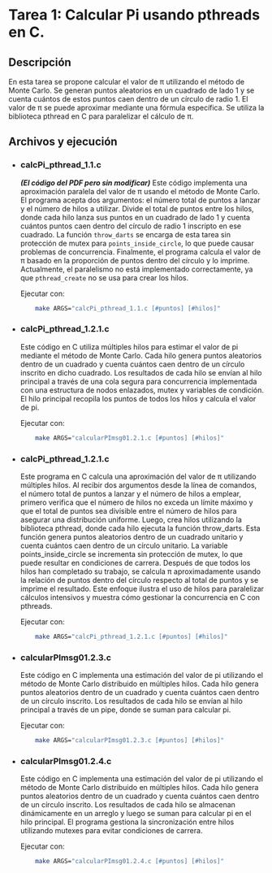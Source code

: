 # Tarea 1: Calcular Pi usando pthreads en C.
## Descripción
En esta tarea se propone calcular el valor de π utilizando el método de Monte Carlo. Se generan puntos aleatorios en un cuadrado de lado 1 y se cuenta cuántos de estos puntos caen dentro de un círculo de radio 1. El valor de π se puede aproximar mediante una fórmula específica. Se utiliza la biblioteca pthread en C para paralelizar el cálculo de π.

## Archivos y ejecución

- ### **calcPi_pthread_1.1.c** 
    ***(El código del PDF pero sin modificar)*** Este código implementa una aproximación paralela del valor de π usando el método de Monte Carlo. El programa acepta dos argumentos: el número total de puntos a lanzar y el número de hilos a utilizar. Divide el total de puntos entre los hilos, donde cada hilo lanza sus puntos en un cuadrado de lado 1 y cuenta cuántos puntos caen dentro del círculo de radio 1 inscripto en ese cuadrado. La función `throw_darts` se encarga de esta tarea sin protección de mutex para `points_inside_circle`, lo que puede causar problemas de concurrencia. Finalmente, el programa calcula el valor de π basado en la proporción de puntos dentro del círculo y lo imprime. Actualmente, el paralelismo no está implementado correctamente, ya que `pthread_create` no se usa para crear los hilos.

    Ejecutar con:
    ```bash
        make ARGS="calcPi_pthread_1.1.c [#puntos] [#hilos]"
    ```
  
- ### **calcPi_pthread_1.2.1.c**     
    Este código en C utiliza múltiples hilos para estimar el valor de pi mediante el método de Monte Carlo. Cada hilo genera puntos aleatorios dentro de un cuadrado y cuenta cuántos caen dentro de un círculo inscrito en dicho cuadrado. Los resultados de cada hilo se envían al hilo principal a través de una cola segura para concurrencia implementada con una estructura de nodos enlazados, mutex y variables de condición. El hilo principal recopila los puntos de todos los hilos y calcula el valor de pi.

    Ejecutar con: 
    ```bash
        make ARGS="calcularPImsg01.2.1.c [#puntos] [#hilos]"
    ```
  
- ### **calcPi_pthread_1.2.1.c**
    Este programa en C calcula una aproximación del valor de π utilizando múltiples hilos. Al recibir dos argumentos desde la línea de comandos, el número total de puntos a lanzar y el número de hilos a emplear, primero verifica que el número de hilos no exceda un límite máximo y que el total de puntos sea divisible entre el número de hilos para asegurar una distribución uniforme. Luego, crea hilos utilizando la biblioteca pthread, donde cada hilo ejecuta la función throw_darts. Esta función genera puntos aleatorios dentro de un cuadrado unitario y cuenta cuántos caen dentro de un círculo unitario. La variable points_inside_circle se incrementa sin protección de mutex, lo que puede resultar en condiciones de carrera. Después de que todos los hilos han completado su trabajo, se calcula π aproximadamente usando la relación de puntos dentro del círculo respecto al total de puntos y se imprime el resultado. Este enfoque ilustra el uso de hilos para paralelizar cálculos intensivos y muestra cómo gestionar la concurrencia en C con pthreads.

    Ejecutar con: 
    ```bash
        make ARGS="calcPi_pthread_1.2.1.c [#puntos] [#hilos]"
    ```

- ### **calcularPImsg01.2.3.c**     
    Este código en C implementa una estimación del valor de pi utilizando el método de Monte Carlo distribuido en múltiples hilos. Cada hilo genera puntos aleatorios dentro de un cuadrado y cuenta cuántos caen dentro de un círculo inscrito. Los resultados de cada hilo se envían al hilo principal a través de un pipe, donde se suman para calcular pi.

    Ejecutar con: 
    ```bash
        make ARGS="calcularPImsg01.2.3.c [#puntos] [#hilos]"
    ```

- ### **calcularPImsg01.2.4.c**    
    Este código en C implementa una estimación del valor de pi utilizando el método de Monte Carlo distribuido en múltiples hilos. Cada hilo genera puntos aleatorios dentro de un cuadrado y cuenta cuántos caen dentro de un círculo inscrito. Los resultados de cada hilo se almacenan dinámicamente en un arreglo y luego se suman para calcular pi en el hilo principal. El programa gestiona la sincronización entre hilos utilizando mutexes para evitar condiciones de carrera.

    Ejecutar con: 
    ```bash
        make ARGS="calcularPImsg01.2.4.c [#puntos] [#hilos]"
    ```
